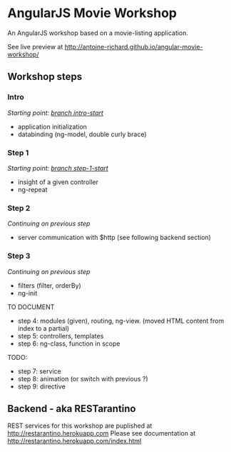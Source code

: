 AngularJS Movie Workshop
========================

An AngularJS workshop based on a movie-listing application.

See live preview at http://antoine-richard.github.io/angular-movie-workshop/

Workshop steps
--------------

### Intro
_Starting point: [branch intro-start](https://github.com/antoine-richard/angular-movie-workshop/tree/intro-start)_

* application initialization
* databinding (ng-model, double curly brace)

### Step 1
_Starting point: [branch step-1-start](https://github.com/antoine-richard/angular-movie-workshop/tree/step-1-start)_

* insight of a given controller
* ng-repeat

### Step 2
_Continuing on previous step_

* server communication with $http (see following backend section)

### Step 3
_Continuing on previous step_

* filters (filter, orderBy)
* ng-init

TO DOCUMENT

* step 4: modules (given), routing, ng-view. (moved HTML content from index to a partial)
* step 5: controllers, templates
* step 6: ng-class, function in scope

TODO: 

* step 7: service
* step 8: animation (or switch with previous ?)
* step 9: directive


Backend - aka RESTarantino
--------------------------

REST services for this workshop are puplished at http://restarantino.herokuapp.com
Please see documentation at http://restarantino.herokuapp.com/index.html
